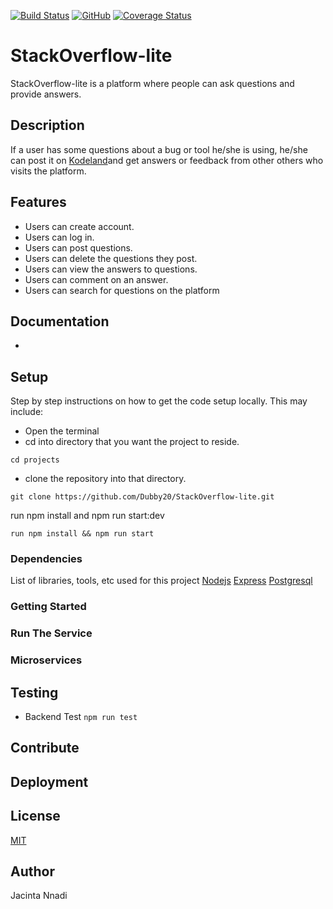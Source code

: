 [![Build Status](https://travis-ci.org/Dubby20/StackOverflow-lite.svg?branch=travisCI)](https://travis-ci.org/Dubby20/StackOverflow-lite)
[![GitHub](https://img.shields.io/github/license/mashape/apistatus.svg)](https://travis-ci.org/Dubby20/StackOverflow-lite)
[![Coverage Status](https://coveralls.io/repos/github/Dubby20/StackOverflow-lite/badge.svg?branch=develop)](https://coveralls.io/github/Dubby20/StackOverflow-lite?branch=develop)


# StackOverflow-lite
StackOverflow-lite is a platform where people can ask questions and provide answers.

## Description
If a user has some questions about a bug or tool he/she is using, he/she can post it on [Kodeland](https://dubby20.github.io/StackOverflow-lite/)and get answers or feedback from other others who visits the platform.

## Features
+ Users can create account.
+ Users can log in.
+ Users can post questions.
+ Users can delete the questions they post.
+ Users can view the answers to questions.
+ Users can comment on an answer.
+ Users can search for questions on the platform

## Documentation

<!-- List of endpoints exposed by the service -->
- 

## Setup

Step by step instructions on how to get the code setup locally. This may include:
+ Open the terminal
+ cd into directory that you want the project to reside.
```
cd projects
```
+ clone the repository into that directory.
```
git clone https://github.com/Dubby20/StackOverflow-lite.git
```
run npm install and npm run start:dev
```
run npm install && npm run start
```

### Dependencies

List of libraries, tools, etc used for this project
[Nodejs](https://nodejs.org/en/)
[Express](https://expressjs.com/)
[Postgresql](https://www.postgresql.org/)

### Getting Started

<!-- List of steps to get started (e.g. clone repo, submodule, .env file, etc) -->

### Run The Service

<!-- List of steps to run the service (e.g. docker commands) -->

### Microservices

<!-- List out the microservices if any that this repo uses -->

## Testing

* Backend Test 
`npm run test` 


## Contribute

<!-- Any instructions needed to help others contribute to this repository -->

## Deployment

<!-- Step by step instructions so that the developer can understand how code gets updated -->

## License

[MIT](LICENSE)


## Author
Jacinta Nnadi
